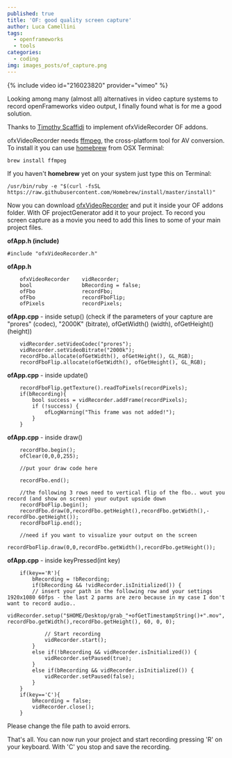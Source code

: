 ```yaml
---
published: true
title: 'OF: good quality screen capture'
author: Luca Camellini
tags:
  - openframeworks
  - tools
categories:
  - coding
img: images_posts/of_capture.png
---
```

{% include video id="216023820" provider="vimeo" %}

Looking among many (almost all) alternatives in video capture systems to record openFrameworks video output, I finally found what is for me a good solution.

Thanks to [Timothy Scaffidi](https://github.com/timscaffidi) to implement ofxVideRecorder OF addons.

ofxVideoRecorder needs [ffmpeg](http://ffmpeg.org), the cross-platform tool for AV conversion. To install it you can use [homebrew](https://brew.sh) from OSX Terminal:

```
brew install ffmpeg
```

If you haven't **homebrew** yet on your system just type this on Terminal:

```
/usr/bin/ruby -e "$(curl -fsSL https://raw.githubusercontent.com/Homebrew/install/master/install)"
```

Now you can download [ofxVideoRecorder](https://github.com/timscaffidi/ofxVideoRecorder) and put it inside your OF addons folder. With OF projectGenerator add it to your project.
To record you screen capture as a movie you need to add this lines to some of your main project files.

**ofApp.h (include)**
```
#include "ofxVideoRecorder.h"
```

**ofApp.h**
```
    ofxVideoRecorder    vidRecorder;
    bool 				bRecording = false;
    ofFbo 				recordFbo;
    ofFbo 				recordFboFlip;
    ofPixels 			recordPixels;
```


**ofApp.cpp** - inside setup()  (check if the parameters of your capture are "prores" (codec), "2000K" (bitrate), ofGetWidth() (width), ofGetHeight() (height))
```
    vidRecorder.setVideoCodec("prores");
    vidRecorder.setVideoBitrate("2000k");
    recordFbo.allocate(ofGetWidth(), ofGetHeight(), GL_RGB);
    recordFboFlip.allocate(ofGetWidth(), ofGetHeight(), GL_RGB);
```


**ofApp.cpp** - inside update()
```
    recordFboFlip.getTexture().readToPixels(recordPixels);
    if(bRecording){
        bool success = vidRecorder.addFrame(recordPixels);
        if (!success) {
            ofLogWarning("This frame was not added!");
        }
    }
```


**ofApp.cpp** - inside draw()
```
    recordFbo.begin();
    ofClear(0,0,0,255);

	//put your draw code here
    
    recordFbo.end();
    
    //the following 3 rows need to vertical flip of the fbo.. wout you record (and show on screen) your output upside down
    recordFboFlip.begin();
    recordFbo.draw(0,recordFbo.getHeight(),recordFbo.getWidth(),-recordFbo.getHeight());
    recordFboFlip.end();
    
    //need if you want to visualize your output on the screen
    recordFboFlip.draw(0,0,recordFbo.getWidth(),recordFbo.getHeight());
```


**ofApp.cpp** - inside keyPressed(int key)
```
	if(key=='R'){
        bRecording = !bRecording;
        if(bRecording && !vidRecorder.isInitialized()) {
        // insert your path in the following row and your settings 1920x1080 60fps - the last 2 parms are zero because in my case I don't want to record audio..
 vidRecorder.setup("$HOME/Desktop/grab_"+ofGetTimestampString()+".mov", recordFbo.getWidth(),recordFbo.getHeight(), 60, 0, 0);
                       
            // Start recording
            vidRecorder.start();
        }
        else if(!bRecording && vidRecorder.isInitialized()) {
            vidRecorder.setPaused(true);
        }
        else if(bRecording && vidRecorder.isInitialized()) {
            vidRecorder.setPaused(false);
        }
    }
    if(key=='C'){
        bRecording = false;
        vidRecorder.close();
    }
```

Please change the file path to avoid errors.

That's all. You can now run your project and start recording pressing 'R' on your keyboard. With 'C' you stop and save the recording.
